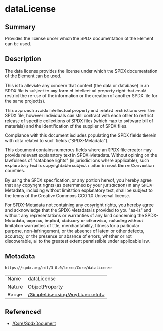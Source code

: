 <!-- Automatically generated by spec-parser v2.3.0 on 2024-07-16T15:00:52.540788+00:00 -->
<!-- SPDX-License-Identifier: Community-Spec-1.0 -->

# dataLicense

## Summary

Provides the license under which the SPDX documentation of the Element can be
used.


## Description

The data license provides the license under which the SPDX documentation of the Element can be used.

This is to alleviate any concern that content (the data or database) in an SPDX file
is subject to any form of intellectual property right that could restrict the re-use
of the information or the creation of another SPDX file for the same project(s).

This approach avoids intellectual property and related restrictions over the SPDX file,
however individuals can still contract with each other to restrict release
of specific collections of SPDX files (which map to software bill of materials)
and the identification of the supplier of SPDX files.

Compliance with this document includes populating the SPDX fields therein
with data related to such fields ("SPDX-Metadata").


This document contains numerous fields where an SPDX file creator may provide
relevant explanatory text in SPDX-Metadata. Without opining on the lawfulness
of "database rights" (in jurisdictions where applicable),
such explanatory text is copyrightable subject matter in most Berne Convention countries.

By using the SPDX specification, or any portion hereof,
you hereby agree that any copyright rights (as determined by your jurisdiction)
in any SPDX-Metadata, including without limitation explanatory text,
shall be subject to the terms of the Creative Commons CC0 1.0 Universal license.

For SPDX-Metadata not containing any copyright rights,
you hereby agree and acknowledge that the SPDX-Metadata is provided to you "as-is"
and without any representations or warranties of any kind concerning the SPDX-Metadata,
express, implied, statutory or otherwise, including without limitation warranties
of title, merchantability, fitness for a particular purpose, non-infringement,
or the absence of latent or other defects, accuracy, or the presence or absence of errors,
whether or not discoverable, all to the greatest extent permissible under applicable law.


## Metadata

`https://spdx.org/rdf/3.0.0/terms/Core/dataLicense`


| | |
|---|---|
| Name | dataLicense |
| Nature | ObjectProperty |
| Range | [/SimpleLicensing/AnyLicenseInfo](../../SimpleLicensing/Classes/AnyLicenseInfo.md) |




## Referenced

- [/Core/SpdxDocument](../../Core/Classes/SpdxDocument.md)

